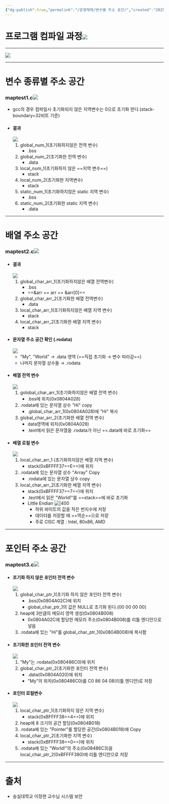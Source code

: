 ```yaml
---
{"dg-publish":true,"permalink":"/운영체제/변수별 주소 공간/","created":"2025-02-12T14:24:11.972+09:00"}
---
```


# 프로그램 컴파일 과정![](https://i.imgur.com/MSbuyod.png)
---
![](https://i.imgur.com/jkOTLXx.png)

---
# 변수 종류별 주소 공간
### maptest1.c![](https://i.imgur.com/cpTHVAG.png)
- gcc의 경우 컴파일시 초기화되지 않은 지역변수는 0으로 초기화 한다.(stack-boundary=32비트 기준)
- #### 결과
  ![](https://i.imgur.com/rTqYQFc.png)
	1. global_num_1(초기화하지않은 전역 변수)
		- .bss
	2. global_num_2(초기화한 전역 변수)
		- .data
	3. local_num_1(초기화하지 않은 ==지역 변수==)
		- stack
	4. local_num_2(초기화한 지역변수)
		- stack
	5. static_num_1(초기화하지않은 static 지역 변수)
		- .bss
	6. static_num_2(초기화한 static 지역 변수)
		- .data
---
# 배열 주소 공간
### maptest2.c![](https://i.imgur.com/OrU9jLB.png)
- #### 결과
  ![](https://i.imgur.com/I2XsrY6.png)
	1. global_char_arr_1(초기화하지않은 배열 전역변수)
		- .bss
		- ==&arr == arr == &arr[0]==
	2. global_char_arr_2(초기화한 배열 전역변수)
		- .data
	3. local_char_arr_1(초기화하지않은 배열 지역 변수)
		- stack
	4. local_char_arr_2(초기화한 배열 지역 변수)
		- stack
- #### 문자열 주소 공간 확인 (.rodata)
  ![](https://i.imgur.com/tgo2Z6E.png)
	- "My", "World" → .data 영역 (==직접 초기화 → 변수 따라감==)
	- 나머지 문자열 상수들 → .rodata
- #### 배열 전역 변수
  ![](https://i.imgur.com/5h738fq.png)
	1. golobal_char_arr_1(초기화하지않은 배열 전역 변수)
		- .bss에 위치(0x0804A028)
	2. .rodata에 있는 문자열 상수 "Hi" copy
		- .global_char_arr_1(0x0804A028)에 "Hi" 복사
	3. global_char_arr_2(초기화한 배열 전역 변수) 
		- data영역에 위치(0x0804A028)
		- .text에서 읽은 문자열을 .rodata가 아닌 ==.data에 바로 초기화==
- #### 배열 로컬 변수
  ![](https://i.imgur.com/sd0G7KX.png)
	1. local_char_arr_1 (초기화하지않은 배열 지역 변수)
		- stack(0xBFFFF37==E==)에 위치
	2. .rodata에 있는 문자열 상수 "Array" Copy
		- .rodata에 있는 문자열 상수 copy
	3. local_char_arr_2(초기화한 배열 지역 변수)
		- stack(0xBFFFF37==7==)에 위치
		- .text에서 읽은 "World!"를 ==stack==에 바로 초기화
		- Little Endian
            ![|400](https://i.imgur.com/L91iiyh.png)
			- 하위 바이트의 값을 작은 번지수에 저장
			- 데이터를 저장할 때 ==역순==으로 저장
			- 주로 CISC 계열 : Intel, 80x86, AMD
---
# 포인터 주소 공간
### maptest3.c![](https://i.imgur.com/OwWJlDK.png)
- #### 초기화 하지 않은 포인터 전역 변수
  ![](https://i.imgur.com/JkHW6kR.png)
	1. global_char_ptr_1(초기화 하지 않은 포인터 전역 변수)
		- .bss(0x0804A02C)에 위치
		- global_char_ptr_1의 값은 NULL로 초기화 된다.(00 00 00 00)
	2. heap에 3만큼의 메모리 영역 생성(0x0804B008)
		-  0x0804A02C에 할당한 메모리 주소(0x0804B008)를  리틀 엔디안으로 넣음
	3. .rodata에 있는 "Hi"를 global_char_ptr_1(0x0804B008)에 복사함
- #### 초기화한 포인터 전역 변수
  ![](https://i.imgur.com/7nRgNr7.png)
	1. "My"는 .rodata(0x080486C0)에 위치
	2. global_char_ptr_2(초기화한 포인터 전역 변수)
		- .data(0x0804A020)에 위치
		- "My"의 위치(0x080486C0)를 C0 86 04 08(리틀 엔디안)로 저장
- #### 포인터 로컬변수
  ![](https://i.imgur.com/i93QMPs.png)
	1. local_char_ptr_1(초기화하지 않은 지역 변수)
		- stack(0xBFFFF38==4==)에 위치
	2. heap에 8 크기의 공간 할당(0x0804B018)
	3. .rodata에 있는 "Pointer"를 할당한 공간(0x0804B018)에 Copy
	4. local_char_ptr_2(초기화한 지역 변수)
		- stack(0xBFFFF38==0==)에 위치
	5. .rodata에 있는 "World!"의 주소(0x08486C3)을 local_char_ptr_2(0xBFFFF380)에 리틀 엔디안으로 저장
---
# 출처
- 숭실대학교 이정현 교수님 시스템 보안